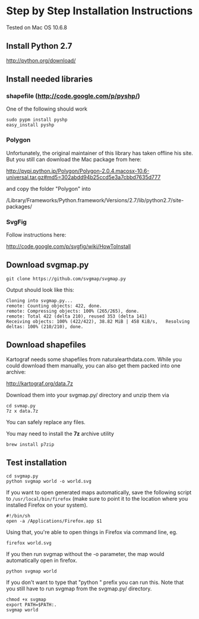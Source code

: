 # Step by Step Installation Instructions
Tested on Mac OS 10.6.8

## Install Python 2.7 

http://python.org/download/

## Install needed libraries
### shapefile (http://code.google.com/p/pyshp/)

One of the following should work

	sudo pypm install pyshp
	easy_install pyshp


### Polygon

Unfortunately, the original maintainer of this library has taken offline his site. But you still can download the Mac package from here:

http://pypi.python.jp/Polygon/Polygon-2.0.4.macosx-10.6-universal.tar.gz#md5=302abdd94b25ccd5e3a7cbbd7635d777

and copy the folder "Polygon" into

/Library/Frameworks/Python.framework/Versions/2.7/lib/python2.7/site-packages/

### SvgFig
Follow instructions here:

http://code.google.com/p/svgfig/wiki/HowToInstall

## Download svgmap.py

	git clone https://github.com/svgmap/svgmap.py

Output should look like this:

	Cloning into svgmap.py...
	remote: Counting objects: 422, done.
	remote: Compressing objects: 100% (265/265), done.
	remote: Total 422 (delta 210), reused 353 (delta 141)
	Receiving objects: 100% (422/422), 38.82 MiB | 458 KiB/s, 	Resolving deltas: 100% (210/210), done.


## Download shapefiles
Kartograf needs some shapefiles from naturalearthdata.com. While you could download them manually, you can also get them packed into one archive:

http://kartograf.org/data.7z

Download them into your svgmap.py/ directory and unzip them via

	cd svmap.py
	7z x data.7z

You can safely replace any files.

You may need to install the **7z** archive utility

	brew install p7zip

## Test installation

	cd svgmap.py
	python svgmap world -o world.svg

If you want to open generated maps automatically, save the following script to `/usr/local/bin/firefox` (make sure to point it to the location where you installed Firefox on your system).

	#!/bin/sh
	open -a /Applications/Firefox.app $1

Using that, you're able to open things in Firefox via command line, eg.

	firefox world.svg

If you then run svgmap without the -o parameter, the map would automatically open in firefox.

	python svgmap world

If you don't want to type that "python " prefix you can run this. Note that you still have to run svgmap from the svgmap.py/ directory.

	chmod +x svgmap
	export PATH=$PATH:.
	svgmap world


